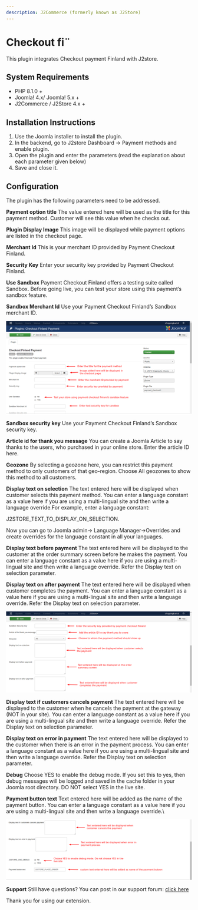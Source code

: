 ```yaml
---
description: J2Commerce (formerly known as J2Store)
---
```


# Checkout fi¨

This plugin integrates Checkout payment Finland with J2store.

## System Requirements <a href="#system-requirements" id="system-requirements"></a>

* PHP 8.1.0 +
* Joomla! 4.x/ Joomla! 5.x +
* J2Commerce / J2Store 4.x +

## Installation Instructions <a href="#installation-instructions" id="installation-instructions"></a>

1. Use the Joomla installer to install the plugin.
2. In the backend, go to J2store Dashboard -> Payment methods and enable plugin.
3. Open the plugin and enter the parameters (read the explanation about each parameter given below)
4. Save and close it.

## Configuration <a href="#configuration" id="configuration"></a>

The plugin has the following parameters need to be addressed.

**Payment option title** The value entered here will be used as the title for this payment method. Customer will see this value when he checks out.

**Plugin Display Image** This image will be displayed while payment options are listed in the checkout page.

**Merchant Id** This is your merchant ID provided by Payment Checkout Finland.

**Security Key** Enter your security key provided by Payment Checkout Finland.

**Use Sandbox** Payment Checkout Finland offers a testing suite called Sandbox. Before going live, you can test your store using this payment’s sandbox feature.

**Sandbox Merchant Id** Use your Payment Checkout Finland’s Sandbox merchant ID.

![checkout](https://raw.githubusercontent.com/j2store/doc-images/master/payment-methods/checkout-fi/checkout_payment_finlandone.png)

**Sandbox security key** Use your Payment Checkout Finland’s Sandbox security key.

**Article id for thank you message** You can create a Joomla Article to say thanks to the users, who purchased in your online store. Enter the article ID here.

**Geozone** By selecting a geozone here, you can restrict this payment method to only customers of that geo-region. Choose All geozones to show this method to all customers.

**Display text on selection** The text entered here will be displayed when customer selects this payment method. You can enter a language constant as a value here if you are using a multi-lingual site and then write a language override.For example, enter a language constant:

J2STORE\_TEXT\_TO\_DISPLAY\_ON\_SELECTION.

Now you can go to Joomla admin-> Language Manager->Overrides and create overrides for the language constant in all your languages.

**Display text before payment** The text entered here will be displayed to the customer at the order summary screen before he makes the payment. You can enter a language constant as a value here if you are using a multi-lingual site and then write a language override. Refer the Display text on selection parameter.

**Display text on after payment** The text entered here will be displayed when customer completes the payment. You can enter a language constant as a value here if you are using a multi-lingual site and then write a language override. Refer the Display text on selection parameter.

![checkoutpayt](https://raw.githubusercontent.com/j2store/doc-images/master/payment-methods/checkout-fi/checkout_payment_finlandtwo.png)

**Display text if customers cancels payment** The text entered here will be displayed to the customer when he cancels the payment at the gateway (NOT in your site). You can enter a language constant as a value here if you are using a multi-lingual site and then write a language override. Refer the Display text on selection parameter.

**Display text on error in payment** The text entered here will be displayed to the customer when there is an error in the payment process. You can enter a language constant as a value here if you are using a multi-lingual site and then write a language override. Refer the Display text on selection parameter.

**Debug** Choose YES to enable the debug mode. If you set this to yes, then debug messages will be logged and saved in the cache folder in your Joomla root directory. DO NOT select YES in the live site.

**Payment button text** Text entered here will be added as the name of the payment button. You can enter a language constant as a value here if you are using a multi-lingual site and then write a language override.\


![checkpay](https://raw.githubusercontent.com/j2store/doc-images/master/payment-methods/checkout-fi/checkout_payment_finlandthree.png)

**Support** Still have questions? You can post in our support forum: [click here](http://j2store.org/forum/index.html)

Thank you for using our extension.
